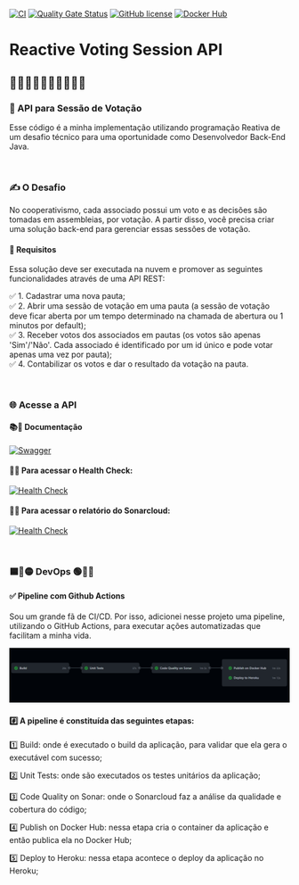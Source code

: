 [![CI](https://github.com/gustavoteixeiradev/Reactive-Voting-Session-API/actions/workflows/devops.yml/badge.svg)](https://github.com/gustavoteixeiradev/Reactive-Voting-Session-API/actions/workflows/devops.yml)
[![Quality Gate Status](https://sonarcloud.io/api/project_badges/measure?project=gustavoteixeiradev_Reactive-Voting-Session-API&metric=alert_status)](https://sonarcloud.io/summary/new_code?id=gustavoteixeiradev_Reactive-Voting-Session-API)
[![GitHub license](https://img.shields.io/github/license/gustavoteixeiradev/Reactive-Voting-Session-API)](https://github.com/gustavoteixeiradev/Reactive-Voting-Session-API/blob/main/LICENSE)
[![Docker Hub](https://img.shields.io/badge/DockerHub-image-007396.svg)](https://hub.docker.com/repository/docker/teixeira963/reactive-voting-session-api/general)

# Reactive Voting Session API

## 🙋‍♂️🙋‍♀️🙋💁💁‍♂️💁‍♀️

### 🧙 API para Sessão de Votação

Esse código é a minha implementação utilizando programação Reativa de um desafio técnico para uma oportunidade como
Desenvolvedor Back-End Java.

<br>

### ✍️ O Desafio

No cooperativismo, cada associado possui um voto e as decisões são tomadas em assembleias, por votação. A partir disso,
você precisa criar uma solução back-end para gerenciar essas sessões de votação.

#### 📝 Requisitos

Essa solução deve ser executada na nuvem e promover as seguintes funcionalidades através de uma API REST:

✅ 1. Cadastrar uma nova pauta;
<br>
✅ 2. Abrir uma sessão de votação em uma pauta (a sessão de votação deve ficar aberta por um tempo determinado na chamada
de abertura ou 1 minutos por default);
<br>
✅ 3. Receber votos dos associados em pautas (os votos são apenas 'Sim'/'Não'. Cada associado é identificado por um id
único e pode votar apenas uma vez por pauta);
<br>
✅ 4. Contabilizar os votos e dar o resultado da votação na pauta.

<br>

### 🌐 Acesse a API

#### 📚🔗 Documentação

[![Swagger](https://img.shields.io/badge/Swagger-link-007396.svg)](https://reactive-voting-session-api.herokuapp.com/swagger-ui.html)

#### 💙🔗 Para acessar o Health Check:

[![Health Check](https://img.shields.io/badge/Actuator-link-007396.svg)](https://reactive-voting-session-api.herokuapp.com/actuator/health)

#### 🚢🔗 Para acessar o relatório do Sonarcloud:

[![Health Check](https://img.shields.io/badge/Sonarcloud-link-007396.svg)](https://sonarcloud.io/summary/overall?id=gustavoteixeiradev_Reactive-Voting-Session-API)

<br>

### 🟦🔸🟡 DevOps 🟢🔸🔶

#### ✅ Pipeline com Github Actions

Sou um grande fã de CI/CD. Por isso, adicionei nesse projeto uma pipeline, utilizando o GitHub Actions, para executar
ações automatizadas que facilitam a minha vida.

![img.png](img.png)

#### #️⃣ A pipeline é constituída das seguintes etapas:

1️⃣ Build: onde é executado o build da aplicação, para validar que ela gera o executável com sucesso;

2️⃣ Unit Tests: onde são executados os testes unitários da aplicação;

3️⃣ Code Quality on Sonar: onde o Sonarcloud faz a análise da qualidade e cobertura do código;

4️⃣ Publish on Docker Hub: nessa etapa cria o container da aplicação e então publica ela no Docker Hub;

5️⃣ Deploy to Heroku: nessa etapa acontece o deploy da aplicação no Heroku;
